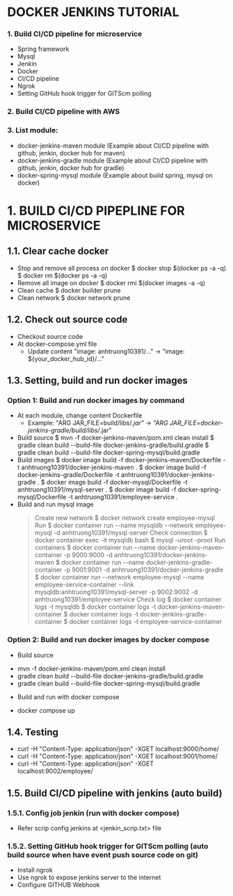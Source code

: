 # DOCKER JENKINS TUTORIAL
### 1. Build CI/CD pipeline for microservice
* Spring framework
* Mysql
* Jenkin
* Docker
* CI/CD pipeline
* Ngrok
* Setting GitHub hook trigger for GITScm polling
### 2. Build CI/CD pipeline with AWS
### 3. List module:
* docker-jenkins-maven module (Example about CI/CD pipeline with github, jenkin, docker hub for maven)
* docker-jenkins-gradle module (Example about CI/CD pipeline with github, jenkin, docker hub for gradle)
* docker-spring-mysql module (Example about build spring, mysql on docker)
# 1. BUILD CI/CD PIPEPLINE FOR MICROSERVICE
## 1.1. Clear cache docker
* Stop and remove all process on docker
  $ docker stop $(docker ps -a -q)
  $ docker rm $(docker ps -a -q)
* Remove all image on docker
  $ docker rmi $(docker images -a -q)
* Clean cache
  $ docker builder prune
* Clean network
  $ docker network prune
## 1.2. Check out source code
* Checkout source code
* At docker-compose.yml file
  - Update content "image: anhtruong10391/..." -> "image: ${your_docker_hub_id}/..."
## 1.3. Setting, build and run docker images
### Option 1: Build and run docker images by command
- At each module, change content Dockerfile
  - Example: "ARG JAR_FILE=build/libs/*.jar" -> "ARG JAR_FILE=docker-jenkins-gradle/build/libs/*.jar" 
- Build source
  $ mvn -f docker-jenkins-maven/pom.xml clean install
  $ gradle clean build --build-file docker-jenkins-gradle/build.gradle
  $ gradle clean build --build-file docker-spring-mysql/build.gradle
- Build images
  $ docker image build -f docker-jenkins-maven/Dockerfile -t anhtruong10391/docker-jenkins-maven .
  $ docker image build -f docker-jenkins-gradle/Dockerfile -t anhtruong10391/docker-jenkins-gradle .
  $ docker image build -f docker-mysql/Dockerfile -t anhtruong10391/mysql-server .
  $ docker image build -f docker-spring-mysql/Dockerfile -t anhtruong10391/employee-service .
- Build and run mysql image
  > Create new network
    $ docker network create employee-mysql
  > Run
    $ docker container run --name mysqldb --network employee-mysql -d anhtruong10391/mysql-server
  > Check connection
    $ docker container exec -it mysqldb bash
    $ mysql -uroot -proot
  > Run containers
    $ docker container run --name docker-jenkins-maven-container -p 9000:9000 -d anhtruong10391/docker-jenkins-maven
    $ docker container run --name docker-jenkins-gradle-container -p 9001:9001 -d anhtruong10391/docker-jenkins-gradle
    $ docker container run --network employee-mysql --name employee-service-container --link mysqldb:anhtruong10391/mysql-server -p 9002:9002 -d anhtruong10391/employee-service
  > Check log
    $ docker container logs -t mysqldb
    $ docker container logs -t docker-jenkins-maven-container
    $ docker container logs -t docker-jenkins-gradle-container 
    $ docker container logs -t employee-service-container
### Option 2: Build and run docker images by docker compose
* Build source
- mvn -f docker-jenkins-maven/pom.xml clean install
- gradle clean build --build-file docker-jenkins-gradle/build.gradle
- gradle clean build --build-file docker-spring-mysql/build.gradle
* Build and run with docker compose
- docker compose up
## 1.4. Testing
* curl -H "Content-Type: application/json" -XGET localhost:9000/home/
* curl -H "Content-Type: application/json" -XGET localhost:9001/home/
* curl -H "Content-Type: application/json" -XGET localhost:9002/employee/
## 1.5. Build CI/CD pipeline with jenkins (auto build)
### 1.5.1. Config job jenkin (run with docker compose)
 * Refer scrip config jenkins at <jenkin_scrip.txt> file
### 1.5.2. Setting GitHub hook trigger for GITScm polling (auto build source when have event push source code on git)
 * Install ngrok
 * Use ngrok to expose jenkins server to the internet
 * Configure GITHUB Webhook
